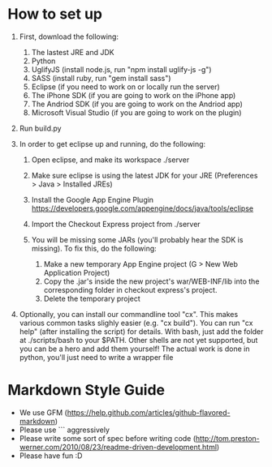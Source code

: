 How to set up
===============================

1.	First, download the following:

	1.	The lastest JRE and JDK
	2.	Python
	3.	UglifyJS (install node.js, run "npm install uglify-js -g")
	4.	SASS (install ruby, run "gem install sass")
	5.	Eclipse (if you need to work on or locally run the server)
	6.	The iPhone SDK (if you are going to work on the iPhone app)
	7.	The Andriod SDK (if you are going to work on the Andriod app)
	8.	Microsoft Visual Studio (if you are going to work on the plugin)

2.	Run build.py

3.	In order to get eclipse up and running, do the following:

	1.	Open eclipse, and make its workspace ./server
	2.	Make sure eclipse is using the latest JDK for your JRE
			(Preferences > Java > Installed JREs)
	3.	Install the Google App Engine Plugin
			https://developers.google.com/appengine/docs/java/tools/eclipse
	4.	Import the Checkout Express project from ./server

	5.	You will be missing some JARs (you'll probably hear the SDK is
		missing).  To fix this, do the following: 

		1.	Make a new temporary App Engine project
				(G > New Web Application Project)
		2.	Copy the .jar's inside the new project's war/WEB-INF/lib into
				the corresponding folder in checkout express's project.
		3.	Delete the temporary project

4.	Optionally, you can install our commandline tool "cx".  This makes
	various common tasks slighly easier (e.g. "cx build").  You can run
	"cx help" (after installing the script) for details.
	With bash, just add the folder at ./scripts/bash to your $PATH.  Other
	shells are not yet supported, but you can be a hero and add them
	yourself!  The actual work is done in python, you'll just need to write
	a wrapper file

Markdown Style Guide
====================

*	We use GFM (https://help.github.com/articles/github-flavored-markdown)
*	Please use `\`` aggressively
*	Please write some sort of spec before writing code
	(http://tom.preston-werner.com/2010/08/23/readme-driven-development.html)
*	Please have fun :D
